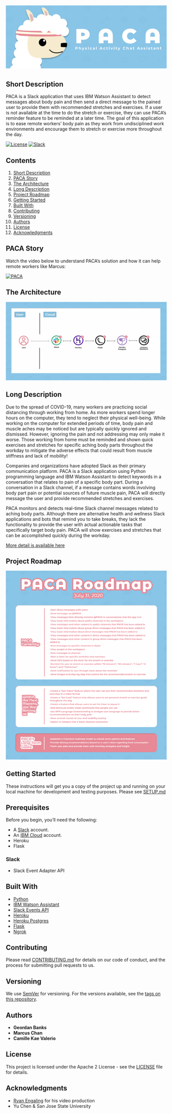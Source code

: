 # ![physical-activity-chat-assistant](/img/LogoBanner.png) 

## Short Description

PACA is a Slack application that uses IBM Watson Assistant to detect messages about body pain and then send a direct message to the pained user to provide them with recommended stretches and exercises. If a user is not available at the time to do the stretch or exercise, they can use PACA’s reminder feature to be reminded at a later time. The goal of this application is to ease remote workers’ body pain as they work from undisciplined work environments and encourage them to stretch or exercise more throughout the day. 
 
[![License](https://img.shields.io/badge/License-Apache2-blue.svg)](https://www.apache.org/licenses/LICENSE-2.0) [![Slack](https://img.shields.io/badge/Join-Slack-blue)](https://join.slack.com/share/zt-g6v7kt4z-dMfVFDuP4En80VHH5UrTXQ)


## Contents
1. [Short Description](#short-description)
1. [PACA Story](#paca-story)
1. [The Architecture](#the-architecture)
1. [Long Description](#long-description)
1. [Project Roadmap](#project-roadmap)
1. [Getting Started](#getting-started)
1. [Built With](#built-with)
1. [Contributing](#contributing)
1. [Versioning](#versioning)
1. [Authors](#authors)
1. [License](#license)
1. [Acknowledgments](#acknowledgments)


## PACA Story

Watch the video below to understand PACA’s solution and how it can help remote workers like Marcus: 


[![PACA](http://img.youtube.com/vi/CHB8kZkMnWY/0.jpg)](https://www.youtube.com/watch?v=CHB8kZkMnWY "PACA")


## The Architecture
![Architecture path](img/PACA_Architecture.png)


## Long Description 
Due to the spread of COVID-19, many workers are practicing social distancing through working from home. As more workers spend longer hours on the computer, they tend to neglect their physical well-being. While working on the computer for extended periods of time, body pain and muscle aches may be noticed but are typically quickly ignored and dismissed. However, ignoring the pain and not addressing may only make it worse. Those working from home must be reminded and shown quick exercises and stretches for specific aching body parts throughout the workday to mitigate the adverse effects that could result from muscle stiffness and lack of mobility!

Companies and organizations have adopted Slack as their primary communication platform. PACA is a Slack application using Python programming language and IBM Watson Assistant to detect keywords in a conversation that relates to pain of a specific body part. During a conversation in a Slack channel, if a message contains words involving body part pain or potential sources of future muscle pain, PACA will directly message the user and provide recommended stretches and exercises.

PACA monitors and detects real-time Slack channel messages related to aching body parts. Although there are alternative health and wellness Slack applications and bots that remind you to take breaks, they lack the functionality to provide the user with actual actionable tasks that specifically target body pain. PACA will show exercises and stretches that can be accomplished quickly during the workday.

[More detail is available here](DESCRIPTION.md)


## Project Roadmap

![Roadmap](/img/PACA_Roadmap.png) 


## Getting Started

These instructions will get you a copy of the project up and running on your local machine for development and testing purposes. Please see [SETUP.md](SETUP.md)


## Prerequisites

Before you begin, you’ll need the following: 

* A [Slack](https://slack.com/get-started#/) account. 
* An [IBM Cloud](https://cloud.ibm.com/registration) account. 
* Heroku 
* Flask


### Slack
* Slack Event Adapter API


## Built With

* [Python](https://www.python.org/) 
* [IBM Watson Assistant](https://www.ibm.com/cloud/watson-assistant/) 
* [Slack Events API](https://github.com/slackapi/python-slack-events-api)
* [Heroku](https://www.heroku.com) 
* [Heroku Postgres](https://www.heroku.com/postgres)
* [Flask](https://flask.palletsprojects.com/en/1.1.x/)
* [Ngrok](https://ngrok.com)


## Contributing

Please read [CONTRIBUTING.md](CONTRIBUTING.md) for details on our code of conduct, and the process for submitting pull requests to us.


## Versioning

We use [SemVer](http://semver.org/) for versioning. For the versions available, see the [tags on this repository](https://github.com/your/project/tags).


## Authors

* **Geordan Banks**
* **Marcus Chan**
* **Camille Kae Valerio**


## License 
This project is licensed under the Apache 2 License - see the [LICENSE](LICENSE) file for details.


## Acknowledgments

* [Ryan Engaling](https://www.instagram.com/love.ryanalexander) for his video production 
* Yu Chen & San Jose State University 

